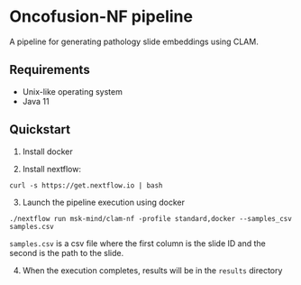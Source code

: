 # Oncofusion-NF pipeline

A pipeline for generating pathology slide embeddings using CLAM.

## Requirements

* Unix-like operating system
* Java 11

## Quickstart

1. Install docker

2. Install nextflow:
```
curl -s https://get.nextflow.io | bash
```

3. Launch the pipeline execution using docker
```
./nextflow run msk-mind/clam-nf -profile standard,docker --samples_csv samples.csv
```
`samples.csv` is a csv file where the first column is the slide ID and the second is the path to the slide.

4. When the execution completes, results will be in the `results` directory


